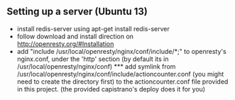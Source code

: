 Setting up a server (Ubuntu 13)
---------------------------------
- install redis-server using apt-get install redis-server
- follow download and install direction on http://openresty.org/#Installation
- add "include /usr/local/openresty/nginx/conf/include/*;" to openresty's nginx.conf, under the 'http' section (by default its in /usr/local/openresty/nginx/conf) 
*** add symlink from /usr/local/openresty/nginx/conf/include/actioncounter.conf (you might need to create the directory first) to the actioncounter.conf file provided in this project. (the provided capistrano's deploy does it for you)


